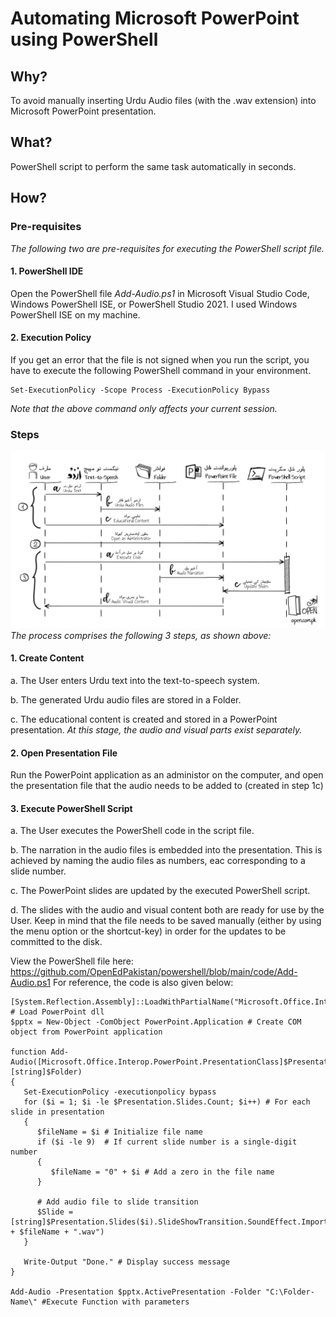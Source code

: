 # Automating Microsoft PowerPoint using PowerShell
## Why?
To avoid manually inserting Urdu Audio files (with the .wav extension) into Microsoft PowerPoint presentation.
## What?
PowerShell script to perform the same task automatically in seconds.
## How?
### Pre-requisites
*The following two are pre-requisites for executing the PowerShell script file.*
#### 1. PowerShell IDE
Open the PowerShell file _Add-Audio.ps1_ in Microsoft Visual Studio Code, Windows PowerShell ISE, or PowerShell Studio 2021. I used Windows PowerShell ISE on my machine.
#### 2. Execution Policy
If you get an error that the file is not signed when you run the script, you have to execute the following PowerShell command in your environment.
```
Set-ExecutionPolicy -Scope Process -ExecutionPolicy Bypass
```
*Note that the above command only affects your current session.*
### Steps
![PowerPoiny Automation](../files/PowerShell-PowerPoint-STD.png)
*The process comprises the following 3 steps, as shown above:*
#### 1. Create Content
a. The User enters Urdu text into the text-to-speech system.

b. The generated Urdu audio files are stored in a Folder.

c. The educational content is created and stored in a PowerPoint presentation.
*At this stage, the audio and visual parts exist separately.*
#### 2. Open Presentation File
Run the PowerPoint application as an administor on the computer, and open the presentation file that the audio needs to be added to (created in step 1c)
#### 3. Execute PowerShell Script
a. The User executes the PowerShell code in the script file.

b. The narration in the audio files is embedded into the presentation. This is achieved by naming the audio files as numbers, eac corresponding to a slide number.

c. The PowerPoint slides are updated by the executed PowerShell script.

d. The slides with the audio and visual content both are ready for use by the User. Keep in mind that the file needs to be saved manually (either by using the menu option or the shortcut-key) in order for the updates to be committed to the disk.

View the PowerShell file here: https://github.com/OpenEdPakistan/powershell/blob/main/code/Add-Audio.ps1
For reference, the code is also given below:
```
[System.Reflection.Assembly]::LoadWithPartialName("Microsoft.Office.Interop.PowerPoint") # Load PowerPoint dll
$pptx = New-Object -ComObject PowerPoint.Application # Create COM object from PowerPoint application

function Add-Audio([Microsoft.Office.Interop.PowerPoint.PresentationClass]$Presentation, [string]$Folder)
{
   Set-ExecutionPolicy -executionpolicy bypass
   for ($i = 1; $i -le $Presentation.Slides.Count; $i++) # For each slide in presentation
   {
      $fileName = $i # Initialize file name
      if ($i -le 9)  # If current slide number is a single-digit number
      {
         $fileName = "0" + $i # Add a zero in the file name
      }
	
      # Add audio file to slide transition
      $Slide = [string]$Presentation.Slides($i).SlideShowTransition.SoundEffect.ImportFromFile($Folder + $fileName + ".wav")
   }

   Write-Output "Done." # Display success message
}

Add-Audio -Presentation $pptx.ActivePresentation -Folder "C:\Folder-Name\" #Execute Function with parameters
```
